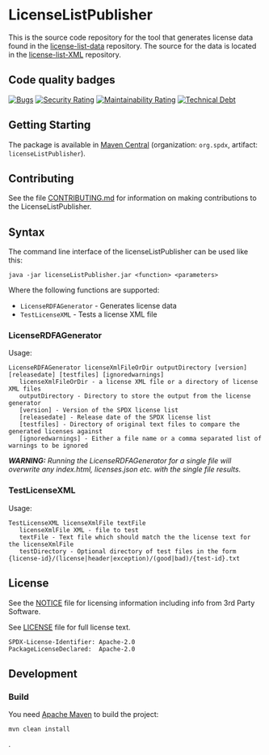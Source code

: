 # LicenseListPublisher

This is the source code repository for the tool that generates license data found in the [license-list-data](https://github.com/spdx/license-list-data) repository.  The source for the data is located in the [license-list-XML](https://github.com/spdx/license-list-XML) repository.

## Code quality badges

[![Bugs](https://sonarcloud.io/api/project_badges/measure?project=licenseListPublisher&metric=bugs)](https://sonarcloud.io/dashboard?id=licenseListPublisher)
[![Security Rating](https://sonarcloud.io/api/project_badges/measure?project=licenseListPublisher&metric=security_rating)](https://sonarcloud.io/dashboard?id=licenseListPublisher)
[![Maintainability Rating](https://sonarcloud.io/api/project_badges/measure?project=licenseListPublisher&metric=sqale_rating)](https://sonarcloud.io/dashboard?id=licenseListPublisher)
[![Technical Debt](https://sonarcloud.io/api/project_badges/measure?project=licenseListPublisher&metric=sqale_index)](https://sonarcloud.io/dashboard?id=licenseListPublisher)

## Getting Starting

The package is available in
[Maven Central](https://search.maven.org/artifact/org.spdx/licenseListPublisher)
(organization: `org.spdx`, artifact: `licenseListPublisher`).

## Contributing

See the file [CONTRIBUTING.md](CONTRIBUTING.md) for information on making contributions to the LicenseListPublisher.

## Syntax

The command line interface of the licenseListPublisher can be used like this:

```shell
java -jar licenseListPublisher.jar <function> <parameters> 
```

Where the following functions are supported:

- `LicenseRDFAGenerator` - Generates license data
- `TestLicenseXML` - Tests a license XML file

### LicenseRDFAGenerator

Usage:

```text
LicenseRDFAGenerator licenseXmlFileOrDir outputDirectory [version] [releasedate] [testfiles] [ignoredwarnings]
   licenseXmlFileOrDir - a license XML file or a directory of license XML files
   outputDirectory - Directory to store the output from the license generator
   [version] - Version of the SPDX license list
   [releasedate] - Release date of the SPDX license list
   [testfiles] - Directory of original text files to compare the generated licenses against
   [ignoredwarnings] - Either a file name or a comma separated list of warnings to be ignored
```

***WARNING:** Running the LicenseRDFAGenerator for a single file
will overwrite any index.html, licenses.json etc. with the single file results.*

### TestLicenseXML

Usage:

```text
TestLicenseXML licenseXmlFile textFile
   licenseXmlFile XML - file to test
   textFile - Text file which should match the the license text for the licenseXmlFile
   testDirectory - Optional directory of test files in the form {license-id}/(license|header|exception)/(good|bad)/{test-id}.txt
```

## License

See the [NOTICE](NOTICE) file for licensing information
including info from 3rd Party Software.

See [LICENSE](LICENSE) file for full license text.

```text
SPDX-License-Identifier: Apache-2.0
PackageLicenseDeclared:  Apache-2.0
```

## Development

### Build

You need [Apache Maven](http://maven.apache.org/) to build the project:

```shell
mvn clean install
```
.